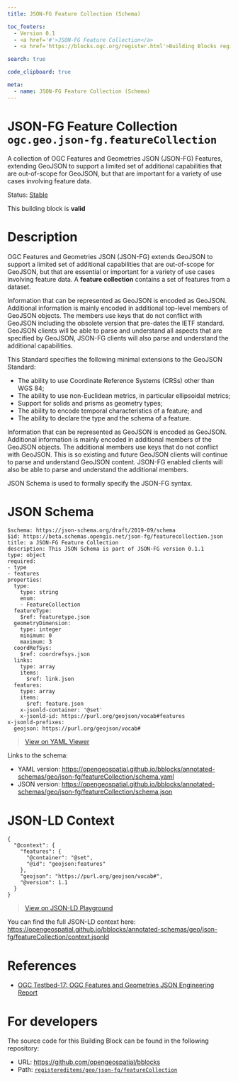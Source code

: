 ```yaml
---
title: JSON-FG Feature Collection (Schema)

toc_footers:
  - Version 0.1
  - <a href='#'>JSON-FG Feature Collection</a>
  - <a href='https://blocks.ogc.org/register.html'>Building Blocks register</a>

search: true

code_clipboard: true

meta:
  - name: JSON-FG Feature Collection (Schema)
---
```



# JSON-FG Feature Collection `ogc.geo.json-fg.featureCollection`

A collection of OGC Features and Geometries JSON (JSON-FG) Features, extending GeoJSON to support a limited set of additional capabilities that are out-of-scope for GeoJSON, but that are important for a variety of use cases involving feature data.

<p class="status">
    <span data-rainbow-uri="http://www.opengis.net/def/status">Status</span>:
    <a href="http://www.opengis.net/def/status/stable" target="_blank" data-rainbow-uri>Stable</a>
</p>

<aside class="success">
This building block is <strong>valid</strong>
</aside>

# Description

OGC Features and Geometries JSON (JSON-FG) extends GeoJSON to support a limited set of additional capabilities that are
out-of-scope for GeoJSON, but that are essential or important for a variety of use cases involving feature data.
A **feature collection** contains a set of features from a dataset.

Information that can be represented as GeoJSON is encoded as GeoJSON. Additional information is mainly encoded in
additional top-level members of GeoJSON objects. The members use keys that do not conflict with GeoJSON including the
obsolete version that pre-dates the IETF standard. GeoJSON clients will be able to parse and understand all aspects that
are specified by GeoJSON, JSON-FG clients will also parse and understand the additional capabilities.

This Standard specifies the following minimal extensions to the GeoJSON Standard:

* The ability to use Coordinate Reference Systems (CRSs) other than WGS 84;
* The ability to use non-Euclidean metrics, in particular ellipsoidal metrics;
* Support for solids and prisms as geometry types;
* The ability to encode temporal characteristics of a feature; and
* The ability to declare the type and the schema of a feature.

Information that can be represented as GeoJSON is encoded as GeoJSON. Additional information is mainly encoded in
additional members of the GeoJSON objects. The additional members use keys that do not conflict with GeoJSON. This is so
existing and future GeoJSON clients will continue to parse and understand GeoJSON content. JSON-FG enabled clients will
also be able to parse and understand the additional members.

JSON Schema is used to formally specify the JSON-FG syntax.

# JSON Schema

```yaml--schema
$schema: https://json-schema.org/draft/2019-09/schema
$id: https://beta.schemas.opengis.net/json-fg/featurecollection.json
title: a JSON-FG Feature Collection
description: This JSON Schema is part of JSON-FG version 0.1.1
type: object
required:
- type
- features
properties:
  type:
    type: string
    enum:
    - FeatureCollection
  featureType:
    $ref: featuretype.json
  geometryDimension:
    type: integer
    minimum: 0
    maximum: 3
  coordRefSys:
    $ref: coordrefsys.json
  links:
    type: array
    items:
      $ref: link.json
  features:
    type: array
    items:
      $ref: feature.json
    x-jsonld-container: '@set'
    x-jsonld-id: https://purl.org/geojson/vocab#features
x-jsonld-prefixes:
  geojson: https://purl.org/geojson/vocab#

```

> <a target="_blank" href="https://avillar.github.io/TreedocViewer/?dataParser=yaml&amp;dataUrl=https%3A%2F%2Fopengeospatial.github.io%2Fbblocks%2Fannotated-schemas%2Fgeo%2Fjson-fg%2FfeatureCollection%2Fschema.yaml">View on YAML Viewer</a>

Links to the schema:

* YAML version: <a href="https://opengeospatial.github.io/bblocks/annotated-schemas/geo/json-fg/featureCollection/schema.yaml" target="_blank">https://opengeospatial.github.io/bblocks/annotated-schemas/geo/json-fg/featureCollection/schema.yaml</a>
* JSON version: <a href="https://opengeospatial.github.io/bblocks/annotated-schemas/geo/json-fg/featureCollection/schema.json" target="_blank">https://opengeospatial.github.io/bblocks/annotated-schemas/geo/json-fg/featureCollection/schema.json</a>


# JSON-LD Context

```json--ldContext
{
  "@context": {
    "features": {
      "@container": "@set",
      "@id": "geojson:features"
    },
    "geojson": "https://purl.org/geojson/vocab#",
    "@version": 1.1
  }
}
```

> <a target="_blank" href="https://json-ld.org/playground/#json-ld=https%3A%2F%2Fopengeospatial.github.io%2Fbblocks%2Fannotated-schemas%2Fgeo%2Fjson-fg%2FfeatureCollection%2Fcontext.jsonld">View on JSON-LD Playground</a>

You can find the full JSON-LD context here:
<a href="https://opengeospatial.github.io/bblocks/annotated-schemas/geo/json-fg/featureCollection/context.jsonld" target="_blank">https://opengeospatial.github.io/bblocks/annotated-schemas/geo/json-fg/featureCollection/context.jsonld</a>

# References

* [OGC Testbed-17: OGC Features and Geometries JSON Engineering Report](http://docs.ogc.org/per/21-017r1.html)

# For developers

The source code for this Building Block can be found in the following repository:

* URL: <a href="https://github.com/opengeospatial/bblocks" target="_blank">https://github.com/opengeospatial/bblocks</a>
* Path:
<code><a href="https://github.com/opengeospatial/bblocks/blob/HEAD/registereditems/geo/json-fg/featureCollection" target="_blank">registereditems/geo/json-fg/featureCollection</a></code>

